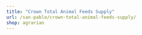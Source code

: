```yaml
---
title: "Crown Total Animal Feeds Supply"
url: /san-pablo/crown-total-animal-feeds-supply/
shop: agrarian
---
```

